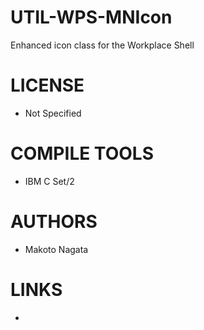 UTIL-WPS-MNIcon
===============

Enhanced icon class for the Workplace Shell

LICENSE
===============
* Not Specified

COMPILE TOOLS
===============
* IBM C Set/2

AUTHORS
===============
* Makoto Nagata

LINKS
===============
* 
